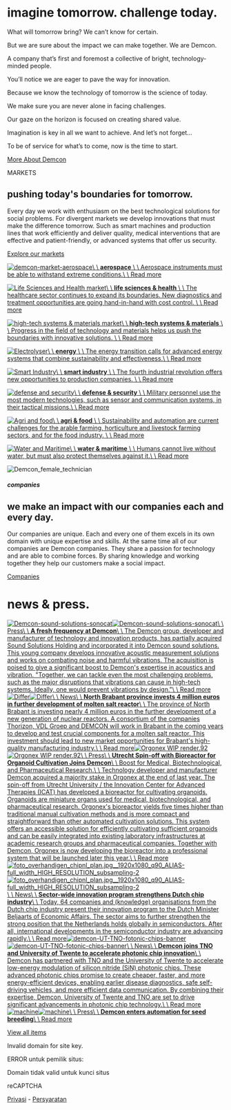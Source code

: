 # imagine tomorrow.  challenge today.

What will tomorrow bring? We can’t know for certain.

But we are sure about the impact we can make together. We are Demcon.

A company that’s first and foremost a collective of bright, technology-minded people.

You’ll notice we are eager to pave the way for innovation.

Because we know the technology of tomorrow is the science of today.

We make sure you are never alone in facing challenges.

Our gaze on the horizon is focused on creating shared value.

Imagination is key in all we want to achieve. And let’s not forget…

To be of service for what’s to come, now is the time to start.

[More About Demcon](https://demcon.com/about-demcon)

MARKETS

## pushing today's boundaries for tomorrow.

Every day we work with enthusiasm on the best technological solutions for social problems. For divergent markets we develop innovations that must make the difference tomorrow. Such as smart machines and production lines that work efficiently and deliver quality, medical interventions that are effective and patient-friendly, or advanced systems that offer us security.

[Explore our markets](https://demcon.com/markets)

[![demcon-market-aerospace](https://demcon.com/.img/animated_true&extract_0_0_1442_1442&f_jpeg&s_1600x1600/dam/jcr:e08eda33-a7ee-47c2-af4f-9bfd0d02615d/demcon-market-aerospace.jpg)\\
\\
**aerospace** \\
\\
Aerospace instruments must be able to withstand extreme conditions.\\
\\
Read more](https://demcon.com/markets/aerospace)

[![Life Sciences and Health market](https://demcon.com/.img/animated_true&extract_315_0_1333_1333&f_jpeg&s_1600x1600/dam/jcr:052f3e01-bc50-46e9-b115-df2cc20815c9/___Life%2520Sciences%2520and%2520Health%2520market.6543483111942457805.jpg)\\
\\
**life sciences & health** \\
\\
The healthcare sector continues to expand its boundaries. New diagnostics and treatment opportunities are going hand-in-hand with cost control. \\
\\
Read more](https://demcon.com/markets/life-sciences-health)

[![high-tech systems & materials market](https://demcon.com/.img/animated_true&extract_335_0_1125_1125&f_jpeg&s_1600x1600/dam/jcr:7702778d-6d5a-4e4d-a7af-6c1587762206/high-tech%2520systems%2520%26%2520materials%2520market.jpg)\\
\\
**high-tech systems & materials** \\
\\
Progress in the field of technology and materials helps us push the boundaries with innovative solutions. \\
\\
Read more](https://demcon.com/markets/high-tech-systems-materials)

[![Electrolyser](https://demcon.com/.img/animated_true&extract_1010_0_1980_1980&f_jpeg&s_1600x1600/dam/jcr:58fe8e11-a9d8-4d27-8221-f5d551d7bfdb/Electrolyser.jpg)\\
\\
**energy** \\
\\
The energy transition calls for advanced energy systems that combine sustainability and effectiveness.\\
\\
Read more](https://demcon.com/markets/energy)

[![Smart Industry ](https://demcon.com/.img/animated_true&extract_1904_0_2613_2613&f_jpeg&s_1600x1600/dam/jcr:ed235320-54f9-4fda-b9e0-380501e493a8/Smart%2520Industry%2520.jpg)\\
\\
**smart industry** \\
\\
The fourth industrial revolution offers new opportunities to production companies. \\
\\
Read more](https://demcon.com/markets/smart-industry)

[![defense and security](https://demcon.com/.img/animated_true&extract_1120_0_2880_2880&f_jpeg&s_1600x1600/dam/jcr:5a449655-78db-4cc8-973d-e56b681f0905/shutterstock_761940757.jpg)\\
\\
**defense & security** \\
\\
Military personnel use the most modern technologies, such as sensor and communication systems, in their tactical missions.\\
\\
Read more](https://demcon.com/markets/defense-security)

[![Agri and food](https://demcon.com/.img/animated_true&extract_2131_0_4480_4480&f_jpeg&s_1600x1600/dam/jcr:5491bbf3-be7e-4c6c-9f15-66c7d1e8d7e7/Agri%2520iStock-671954952.jpg)\\
\\
**agri & food** \\
\\
Sustainability and automation are current challenges for the arable farming, horticulture and livestock farming sectors, and for the food industry. \\
\\
Read more](https://demcon.com/markets/agri-food)

[![Water and Maritime](https://demcon.com/.img/animated_true&extract_0_0_1334_1334&f_jpeg&s_1600x1600/dam/jcr:cd2c4574-60ce-4587-a077-933cca697737/Water%2520and%2520Maritime.jpg)\\
\\
**water & maritime** \\
\\
Humans cannot live without water, but must also protect themselves against it.\\
\\
Read more](https://demcon.com/markets/water-maritime)

![Demcon_female_technician](https://demcon.com/.img/animated_true&extract_0_104_2000_1125/dam/jcr:ffe30085-5c53-4200-a2cf-481721f9db09/Demcon_female_technician.jpg)

##### companies

## we make an impact with our companies each and every day.

Our companies are unique. Each and every one of them excels in its own domain with unique expertise and skills. At the same time all of our companies are Demcon companies. They share a passion for technology and are able to combine forces. By sharing knowledge and working together they help our customers make a social impact.

[Companies](https://demcon.com/companies)

# news & press.

[![Demcon-sound-solutions-sonocat](https://demcon.com/.img/animated_true&extract_299_0_1330_1330&f_jpeg&s_1600x1600/dam/jcr:a75194f1-bf1d-42a5-9ec6-03c662d90cd3/DSC_4353.jpg)![Demcon-sound-solutions-sonocat](https://demcon.com/.img/animated_true&extract_0_290_2000_1000&f_jpeg&s_1600x1600/dam/jcr:a75194f1-bf1d-42a5-9ec6-03c662d90cd3/DSC_4353.jpg)\\
\\
Press\\
\\
**A fresh frequency at Demcon**\\
\\
The Demcon group, developer and manufacturer of technology and innovation products, has partially acquired Sound Solutions Holding and incorporated it into Demcon sound solutions. This young company develops innovative acoustic measurement solutions and works on combating noise and harmful vibrations. The acquisition is poised to give a significant boost to Demcon's expertise in acoustics and vibration. "Together, we can tackle even the most challenging problems, such as the major disruptions that vibrations can cause in high-tech systems. Ideally, one would prevent vibrations by design."\\
\\
Read more](https://demcon.com/news/A-fresh-frequency-at-Demcon)[![Differ](https://demcon.com/.img/animated_true&extract_200_0_800_800&f_jpeg&s_1600x1600/dam/jcr:8a59c044-eac8-425e-8c9b-00d3cb1281a1/Differ.jpeg)![Differ](https://demcon.com/.img/animated_true&extract_0_100_1200_600&f_jpeg&s_1600x1600/dam/jcr:8a59c044-eac8-425e-8c9b-00d3cb1281a1/Differ.jpeg)\\
\\
News\\
\\
**North Brabant province invests 4 million euros in further development of molten salt reactor**\\
\\
The province of North Brabant is investing nearly 4 million euros in the further development of a new generation of nuclear reactors. A consortium of the companies Thorizon, VDL Groep and DEMCON will work in Brabant in the coming years to develop and test crucial components for a molten salt reactor. This investment should lead to new market opportunities for Brabant's high-quality manufacturing industry.\\
\\
Read more](https://demcon.com/news/North-Brabant-province-invests-4-million-euros-in-further-development-of-molten-salt-reactor)[![Orgonex WIP render.92](https://demcon.com/.img/animated_true&extract_420_0_1080_1080&f_jpeg&s_1600x1600/dam/jcr:3fbdb87b-0a0a-4ce3-bcee-fdc6a6f28545/Orgonex%2520WIP%2520render.92.jpg)![Orgonex WIP render.92](https://demcon.com/.img/animated_true&extract_0_60_1920_960&f_jpeg&s_1600x1600/dam/jcr:3fbdb87b-0a0a-4ce3-bcee-fdc6a6f28545/Orgonex%2520WIP%2520render.92.jpg)\\
\\
Press\\
\\
**Utrecht Spin-off with Bioreactor for Organoid Cultivation Joins Demcon**\\
\\
Boost for Medical, Biotechnological, and Pharmaceutical Research.\\
\\
Technology developer and manufacturer Demcon acquired a majority stake in Orgonex at the end of last year. The spin-off from Utrecht University / the Innovation Center for Advanced Therapies (ICAT) has developed a bioreactor for cultivating organoids. Organoids are miniature organs used for medical, biotechnological, and pharmaceutical research. Orgonex's bioreactor yields five times higher than traditional manual cultivation methods and is more compact and straightforward than other automated cultivation solutions. This system offers an accessible solution for efficiently cultivating sufficient organoids and can be easily integrated into existing laboratory infrastructures at academic research groups and pharmaceutical companies. Together with Demcon, Orgonex is now developing the bioreactor into a professional system that will be launched later this year.\\
\\
Read more](https://demcon.com/news/orgonex-onderdeel-van-demcon-group)[![foto_overhandigen_chipnl_plan.jpg__1920x1080_q90_ALIAS-full_width_HIGH_RESOLUTION_subsampling-2](https://demcon.com/.img/animated_true&extract_373_0_950_950&f_jpeg&s_1600x1600/dam/jcr:d74f09ea-c223-4629-a6c0-d45269bfc526/foto_overhandigen_chipnl_plan.jpg__1920x1080_q90_ALIAS-full_width_HIGH_RESOLUTION_subsampling-2.jpg)![foto_overhandigen_chipnl_plan.jpg__1920x1080_q90_ALIAS-full_width_HIGH_RESOLUTION_subsampling-2](https://demcon.com/.img/animated_true&extract_0_15_1426_713&f_jpeg&s_1600x1600/dam/jcr:d74f09ea-c223-4629-a6c0-d45269bfc526/foto_overhandigen_chipnl_plan.jpg__1920x1080_q90_ALIAS-full_width_HIGH_RESOLUTION_subsampling-2.jpg)\\
\\
News\\
\\
**Sector-wide innovation program strengthens Dutch chip industry**\\
\\
Today, 64 companies and (knowledge) organisations from the Dutch chip industry present their innovation program to the Dutch Minister Beljaarts of Economic Affairs. The sector aims to further strengthen the strong position that the Netherlands holds globally in semiconductors. After all, international developments in the semiconductor industry are advancing rapidly.\\
\\
Read more](https://demcon.com/news/Sector-wide-innovation-program-strengthens-Dutch-chip-industry)[![demcon-UT-TNO-fotonic-chips-banner](https://demcon.com/.img/animated_true&extract_336_0_1333_1333&f_jpeg&s_1600x1600/dam/jcr:b64d91de-843a-4697-a080-c329a795b146/demcon-UT-TNO-fotonic-chips-banner.jpg)![demcon-UT-TNO-fotonic-chips-banner](https://demcon.com/.img/animated_true&extract_0_0_2000_1000&f_jpeg&s_1600x1600/dam/jcr:b64d91de-843a-4697-a080-c329a795b146/demcon-UT-TNO-fotonic-chips-banner.jpg)\\
\\
News\\
\\
**Demcon joins TNO and University of Twente to accelerate photonic chip innovation**\\
\\
Demcon has partnered with TNO and the University of Twente to accelerate low-energy modulation of silicon nitride (SiN) photonic chips. These advanced photonic chips promise to create cheaper, faster, and more energy-efficient devices, enabling earlier disease diagnostics, safe self-driving vehicles, and more efficient data communication. By combining their expertise, Demcon, University of Twente and TNO are set to drive significant advancements in photonic chip technology.\\
\\
Read more](https://demcon.com/news/Demcon-sluit-zich-aan-bij-TNO-en-Universiteit-Twente-om-innovatie-in-fotonische-chips-te-versnellen)[![machine](https://demcon.com/.img/animated_true&extract_0_0_1200_1200&f_jpeg&s_1600x1600/dam/jcr:03689fe7-93f6-41dc-98aa-fb6c848f376b/machine.jpg)![machine](https://demcon.com/.img/animated_true&extract_0_300_1200_600&f_jpeg&s_1600x1600/dam/jcr:03689fe7-93f6-41dc-98aa-fb6c848f376b/machine.jpg)\\
\\
Press\\
\\
**Demcon enters automation for seed breeding**\\
\\
Read more](https://demcon.com/news/demcon-enters-automation-for-seed-breeding)

[View all items](https://demcon.com/press)

Invalid domain for site key.

ERROR untuk pemilik situs:

Domain tidak valid untuk kunci situs

reCAPTCHA

[Privasi](https://www.google.com/intl/id/policies/privacy/) \- [Persyaratan](https://www.google.com/intl/id/policies/terms/)